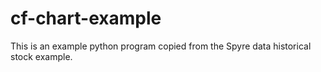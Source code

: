 # cf-chart-example

This is an example python program copied from the Spyre data historical stock example.
